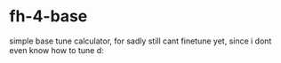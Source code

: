 # fh-4-base
simple base tune calculator, for sadly still cant finetune yet, since i dont even know how to tune d: 
